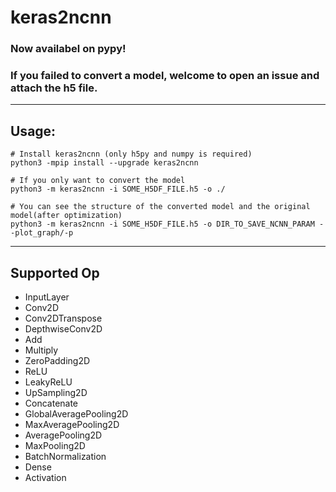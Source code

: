 # keras2ncnn

### Now availabel on pypy!
### If you failed to convert a model, welcome to open an issue and attach the h5 file.

---
## Usage:
```
# Install keras2ncnn (only h5py and numpy is required)
python3 -mpip install --upgrade keras2ncnn

# If you only want to convert the model
python3 -m keras2ncnn -i SOME_H5DF_FILE.h5 -o ./  

# You can see the structure of the converted model and the original model(after optimization)
python3 -m keras2ncnn -i SOME_H5DF_FILE.h5 -o DIR_TO_SAVE_NCNN_PARAM --plot_graph/-p
```
---
## Supported Op
- InputLayer
- Conv2D 
- Conv2DTranspose 
- DepthwiseConv2D
- Add
- Multiply
- ZeroPadding2D
- ReLU
- LeakyReLU
- UpSampling2D
- Concatenate
- GlobalAveragePooling2D
- MaxAveragePooling2D
- AveragePooling2D
- MaxPooling2D
- BatchNormalization
- Dense
- Activation 

